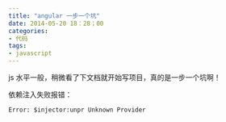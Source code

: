 ```yaml
---
title: "angular 一步一个坑"
date: 2014-05-20 18：28；00
categories:
- 代码
tags:
- javascript
---
```


js 水平一般，稍微看了下文档就开始写项目，真的是一步一个坑啊！

依赖注入失败报错：

```
Error: $injector:unpr Unknown Provider
```
